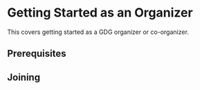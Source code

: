 # Getting Started as an Organizer
This covers getting started as a GDG organizer or co-organizer. 

## Prerequisites


## Joining

